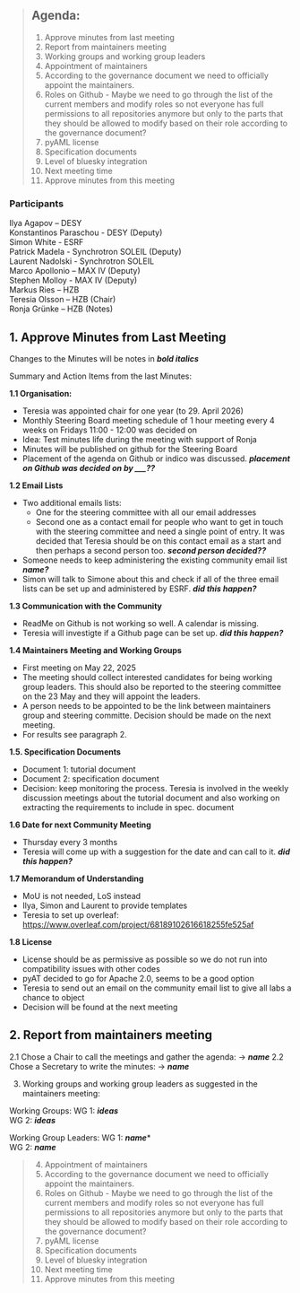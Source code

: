 > ## Agenda:
>
> 1. Approve minutes from last meeting
> 2. Report from maintainers meeting
> 3. Working groups and working group leaders
> 4. Appointment of maintainers
> 5. According to the governance document we need to officially appoint the maintainers.
> 6. Roles on Github - Maybe we need to go through the list of the current members and modify roles so not everyone has full permissions to all repositories anymore but only to the parts that they should be allowed to modify based on their role according to the governance document?
> 7. pyAML license
> 8. Specification documents
> 9. Level of bluesky integration
> 10. Next meeting time
> 11. Approve minutes from this meeting


### Participants 

Ilya Agapov – DESY   
Konstantinos Paraschou - DESY (Deputy)   
Simon White - ESRF   
Patrick Madela - Synchrotron SOLEIL (Deputy)     
Laurent Nadolski - Synchrotron SOLEIL  
Marco Apollonio – MAX IV (Deputy)  
Stephen Molloy - MAX IV (Deputy)   
Markus Ries – HZB  
Teresia Olsson – HZB (Chair)  
Ronja Grünke – HZB (Notes)    


## 1. Approve Minutes from Last Meeting   
Changes to the Minutes will be notes in ***bold italics***

Summary and Action Items from the last Minutes:   

**1.1 Organisation:**
- Teresia was appointed chair for one year (to 29. April 2026)
- Monthly Steering Board meeting schedule of 1 hour meeting every 4 weeks on Fridays 11:00 - 12:00 was decided on
- Idea: Test minutes life during the meeting with support of Ronja 
- Minutes will be published on github for the Steering Board 
- Placement of the agenda on Github or indico was discussed. ***placement on Github was decided on by ___??***</font>

**1.2 Email Lists**
- Two additional emails lists:
  -  One for the steering committee with all our email addresses
  -  Second one as a contact email for people who want to get in touch with the steering committee and need a single point of entry. It was decided that Teresia should be on this contact email as a start and then perhaps a second person too. ***second person decided??***
- Someone needs to keep administering the existing community email list ***name?***
- Simon will talk to Simone about this and check if all of the three email lists can be set up and administered by ESRF. ***did this happen?***

**1.3 Communication with the Community**
- ReadMe on Github is not working so well. A calendar is missing.
- Teresia will investigte if a Github page can be set up. ***did this happen?***

**1.4 Maintainers Meeting and Working Groups**
- First meeting on May 22, 2025
- The meeting should collect interested candidates for being working group leaders. This should also be reported to the steering committee on the 23 May and they will appoint the leaders.
- A person needs to be appointed to be the link between maintainers group and steering committe. Decision should be made on the next meeting.
- For results see paragraph 2. 

**1.5. Specification Documents**
- Document 1: tutorial document
- Document 2: specification document
- Decision: keep monitoring the process.
  Teresia is involved in the weekly discussion meetings about the tutorial document and also working on extracting the requirements to include in spec. document

**1.6 Date for next Community Meeting**
  - Thursday every 3 months
  - Teresia will come up with a suggestion for the date and can call to it. ***did this happen?***

**1.7  Memorandum of Understanding**
- MoU is not needed, LoS instead
- Ilya, Simon and Laurent to provide templates
- Teresia to set up overleaf: https://www.overleaf.com/project/68189102616618255fe525af

**1.8 License**
- License should be as permissive as possible so we do not run into compatibility issues with other codes
- pyAT decided to go for Apache 2.0, seems to be a good option
- Teresia to  send out an email on the community email list to give all labs a chance to object
- Decision will be found at the next meeting
  

## 2. Report from maintainers meeting   
2.1 Chose a Chair to call the meetings and gather the agenda: -> ***name***
2.2 Chose a Secretary to write the minutes: -> ***name***   


3. Working groups and working group leaders
as suggested in the maintainers meeting: 

Working Groups:
      WG 1: ***ideas***   
      WG 2: ***ideas***  
      
Working Group Leaders:
      WG 1: ***name****   
      WG 2: ***name***   
  


> 
> 4. Appointment of maintainers
> 5. According to the governance document we need to officially appoint the maintainers.
> 6. Roles on Github - Maybe we need to go through the list of the current members and modify roles so not everyone has full permissions to all repositories anymore but only to the parts that they should be allowed to modify based on their role according to the governance document?
> 7. pyAML license
> 8. Specification documents
> 9. Level of bluesky integration
> 10. Next meeting time
> 11. Approve minutes from this meeting
